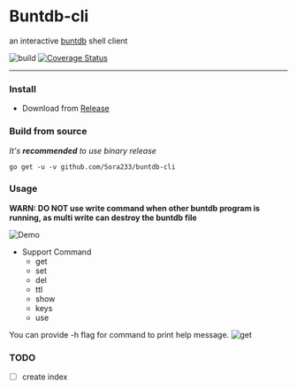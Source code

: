 # Buntdb-cli

an interactive [buntdb](https://github.com/tidwall/buntdb) shell client

![build](https://github.com/Sora233/buntdb-cli/workflows/.github/workflows/ci.yml/badge.svg) [![Coverage Status](https://coveralls.io/repos/github/Sora233/buntdb-cli/badge.svg)](https://coveralls.io/github/Sora233/buntdb-cli)


----

### Install

* Download from [Release](https://github.com/Sora233/buntdb-cli/releases)

### Build from source

*It's **recommended** to use binary release*

```shell
go get -u -v github.com/Sora233/buntdb-cli
```

### Usage

**WARN: DO NOT use write command when other buntdb program is running, as multi write can destroy the buntdb file**

![Demo](https://user-images.githubusercontent.com/11474360/104103798-07fae580-52df-11eb-8030-e5d5ff3d80fe.jpg)

* Support Command
    * get
    * set
    * del
    * ttl
    * show
    * keys
    * use

You can provide -h flag for command to print help message.
![get](https://user-images.githubusercontent.com/11474360/104104364-81e09e00-52e2-11eb-8863-391420bf6064.jpg)

### TODO

- [ ] create index